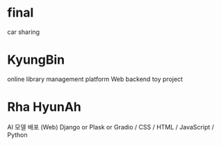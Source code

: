 # final
car sharing

# KyungBin
online library management platform
Web backend toy project

# Rha HyunAh
AI 모델 배포 (Web)
Django or Plask or Gradio / CSS / HTML / JavaScript / Python

